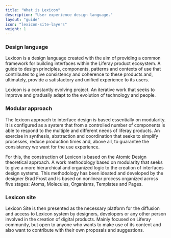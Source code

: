 ```yaml
---
title: "What is Lexicon"
description: "User experience design language."
layout: "guide"
icon: "lexicon-site-layers"
weight: 1
---
```


### Design language

Lexicon is a design language created with the aim of providing a common framework for building interfaces within the Liferay product ecosystem. A guide to design principles, components, patterns and contexts of use that contributes to give consistency and coherence to these products and, ultimately, provide a satisfactory and unified experience to its users.

Lexicon is a constantly evolving project. An iterative work that seeks to improve and gradually adapt to the evolution of technology and people.

### Modular approach

The lexicon approach to interface design is based essentially on modularity. It is configured as a system that from a controlled number of components is able to respond to the multiple and different needs of liferay products. An exercise in synthesis, abstraction and coordination that seeks to simplify processes, reduce production times and, above all, to guarantee the consistency we want for the use experience.

For this, the construction of Lexicon is based on the Atomic Design theoretical approach. A work methodology based on modularity that seeks to give a more hierarchical and organized logic to the creation of interfaces design systems. This methodology has been ideated and developed by the designer Brad Frost and is based on nonlinear process organized across five stages: Atoms, Molecules, Organisms, Templates and Pages.

### Lexicon site

Lexicon Site is then presented as the necessary platform for the diffusion and access to Lexicon system by designers, developers or any other person involved in the creation of digital products. Mainly focused on Liferay community, but open to anyone who wants to make use of its content and also want to contribute with their own proposals and suggestions.
